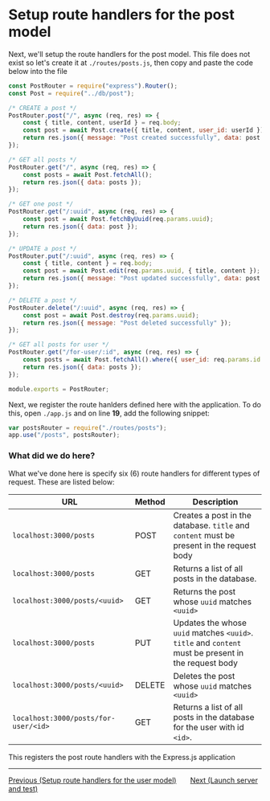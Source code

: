 # Setup route handlers for the post model

Next, we'll setup the route handlers for the post model. This file does not exist so let's create
it at `./routes/posts.js`, then copy and paste the code below into the file

```js
const PostRouter = require("express").Router();
const Post = require("../db/post");

/* CREATE a post */
PostRouter.post("/", async (req, res) => {
    const { title, content, userId } = req.body;
    const post = await Post.create({ title, content, user_id: userId });
    return res.json({ message: "Post created successfully", data: post });
});

/* GET all posts */
PostRouter.get("/", async (req, res) => {
    const posts = await Post.fetchAll();
    return res.json({ data: posts });
});

/* GET one post */
PostRouter.get("/:uuid", async (req, res) => {
    const post = await Post.fetchByUuid(req.params.uuid);
    return res.json({ data: post });
});

/* UPDATE a post */
PostRouter.put("/:uuid", async (req, res) => {
    const { title, content } = req.body;
    const post = await Post.edit(req.params.uuid, { title, content });
    return res.json({ message: "Post updated successfully", data: post });
});

/* DELETE a post */
PostRouter.delete("/:uuid", async (req, res) => {
    const post = await Post.destroy(req.params.uuid);
    return res.json({ message: "Post deleted successfully" });
});

/* GET all posts for user */
PostRouter.get("/for-user/:id", async (req, res) => {
    const posts = await Post.fetchAll().where({ user_id: req.params.id });
    return res.json({ data: posts });
});

module.exports = PostRouter;
```

Next, we register the route hanlders defined here with the application. To do this, open `./app.js`
and on line **19**, add the following snippet:

```js
var postsRouter = require("./routes/posts");
app.use("/posts", postsRouter);
```

### What did we do here?

What we've done here is specify six (6) route handlers for different types of request. These are
listed below:

| URL                                  | Method | Description                                                                                          |
| ------------------------------------ | ------ | ---------------------------------------------------------------------------------------------------- |
| `localhost:3000/posts`               | POST   | Creates a post in the database. `title` and `content` must be present in the request body            |
| `localhost:3000/posts`               | GET    | Returns a list of all posts in the database.                                                         |
| `localhost:3000/posts/<uuid>`        | GET    | Returns the post whose `uuid` matches `<uuid>`                                                       |
| `localhost:3000/posts`               | PUT    | Updates the whose `uuid` matches `<uuid>`. `title` and `content` must be present in the request body |
| `localhost:3000/posts/<uuid>`        | DELETE | Deletes the post whose `uuid` matches `<uuid>`                                                       |
| `localhost:3000/posts/for-user/<id>` | GET    | Returns a list of all posts in the database for the user with id `<id>`.                             |

This registers the post route handlers with the Express.js application

---

<div>
    <a href="./06-setup-routes-for-user.md">Previous (Setup route handlers for the user model)</a>
    <span>&nbsp;&nbsp;&nbsp;&nbsp;&nbsp;</span>
    <a href="./08-launch-server-and-test.md">Next (Launch server and test)</a>
</div>
